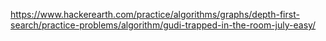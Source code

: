 https://www.hackerearth.com/practice/algorithms/graphs/depth-first-search/practice-problems/algorithm/gudi-trapped-in-the-room-july-easy/
